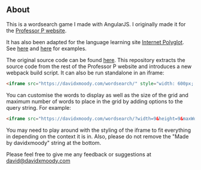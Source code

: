 ## About

This is a wordsearch game I made with AngularJS. I originally made it for the [Professor P website](http://professorp.co.uk/games/wordsearch/). 

It has also been adapted for the language learning site [Internet Polyglot](http://www.internetpolyglot.com/). See [here](http://www.internetpolyglot.com/word_search_game?lessonId=-2104301155) and [here](http://www.internetpolyglot.com/word_search_game?lessonId=-4602101160) for examples.

The original source code can be found [here](https://github.com/davidxmoody/professorp.co.uk). This repository extracts the source code from the rest of the Professor P website and introduces a new webpack build script. It can also be run standalone in an iframe:

```html
<iframe src="https://davidxmoody.com/wordsearch/" style="width: 600px; height: 410px"></iframe>
```

You can customise the words to display as well as the size of the grid and maximum number of words to place in the grid by adding options to the query string. For example:

```html
<iframe src="https://davidxmoody.com/wordsearch/?width=9&height=9&maxWords=20&word=these&word=will&word=be&word=the&word=words&word=you&word=find" style="width: 600px; height: 410px"></iframe>
```

You may need to play around with the styling of the iframe to fit everything in depending on the context it is in. Also, please do not remove the "Made by davidxmoody" string at the bottom.

Please feel free to give me any feedback or suggestions at <david@davidxmoody.com>
